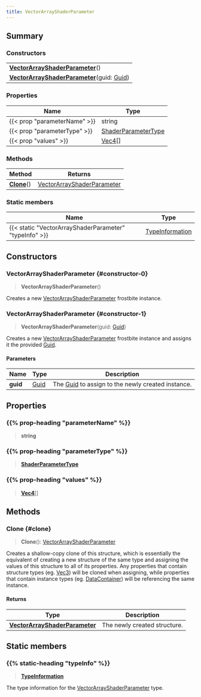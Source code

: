 ```yaml
---
title: VectorArrayShaderParameter
---
```


## Summary

### Constructors

|  |
| --- |
| **[VectorArrayShaderParameter](#constructor-0)**() |
| **[VectorArrayShaderParameter](#constructor-1)**(guid: [Guid](/vext/ref/shared/type/guid)) |

### Properties

| Name | Type |
| ---- | ---- |
| {{< prop "parameterName" >}} | string |
| {{< prop "parameterType" >}} | [ShaderParameterType](/vext/ref/fb/shaderparametertype) |
| {{< prop "values" >}} | [Vec4](/vext/ref/shared/type/vec4)[] |

### Methods

| Method | Returns |
| ------ | ------- |
| **[Clone](#clone)**() | [VectorArrayShaderParameter](/vext/ref/fb/vectorarrayshaderparameter) |

### Static members

| Name | Type |
| ---- | ---- |
| {{< static "VectorArrayShaderParameter" "typeInfo" >}} | [TypeInformation](/vext/ref/shared/type/typeinformation) |

## Constructors

### VectorArrayShaderParameter {#constructor-0}

> **VectorArrayShaderParameter**()

Creates a new [VectorArrayShaderParameter](/vext/ref/fb/vectorarrayshaderparameter) frostbite instance.

### VectorArrayShaderParameter {#constructor-1}

> **VectorArrayShaderParameter**(guid: [Guid](/vext/ref/shared/type/guid))

Creates a new [VectorArrayShaderParameter](/vext/ref/fb/vectorarrayshaderparameter) frostbite instance and assigns it the provided [Guid](/vext/ref/shared/type/guid).

#### Parameters

| Name | Type | Description |
| ---- | ---- | ----------- |
| **guid** | [Guid](/vext/ref/shared/type/guid) | The [Guid](/vext/ref/shared/type/guid) to assign to the newly created instance. |

## Properties

### {{% prop-heading "parameterName" %}}

> **string**

### {{% prop-heading "parameterType" %}}

> **[ShaderParameterType](/vext/ref/fb/shaderparametertype)**

### {{% prop-heading "values" %}}

> **[Vec4](/vext/ref/shared/type/vec4)**[]

## Methods

### Clone {#clone}

> **Clone**(): [VectorArrayShaderParameter](/vext/ref/fb/vectorarrayshaderparameter)

Creates a shallow-copy clone of this structure, which is essentially the equivalent of creating a new structure of the same type and assigning the values of this structure to all of its properties. Any properties that contain structure types (eg. [Vec3](/vext/ref/shared/type/vec3)) will be cloned when assigning, while properties that contain instance types (eg. [DataContainer](/vext/ref/shared/type/datacontainer)) will be referencing the same instance.

#### Returns

| Type | Description |
| ---- | ----------- |
| **[VectorArrayShaderParameter](/vext/ref/fb/vectorarrayshaderparameter)** | The newly created structure. |

## Static members

### {{% static-heading "typeInfo" %}}

> **[TypeInformation](/vext/ref/shared/type/typeinformation)**

The type information for the [VectorArrayShaderParameter](/vext/ref/fb/vectorarrayshaderparameter) type.

